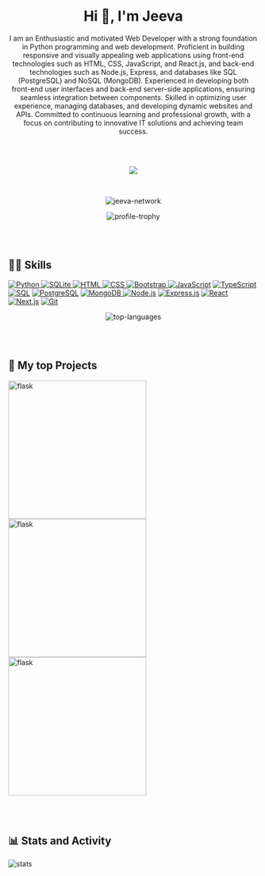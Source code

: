 <h1 align="center">Hi 👋, I'm Jeeva</h1>
<p align="center">I am an Enthusiastic and motivated Web Developer with a strong foundation in Python
programming and web development. Proficient in building responsive and visually appealing web applications using front-end technologies such as HTML, CSS, JavaScript,
and React.js, and back-end technologies such as Node.js, Express, and databases like
SQL (PostgreSQL) and NoSQL (MongoDB). Experienced in developing both front-end
user interfaces and back-end server-side applications, ensuring seamless integration
between components. Skilled in optimizing user experience, managing databases, and
developing dynamic websites and APIs. Committed to continuous learning and professional growth, with a focus on contributing to innovative IT solutions and achieving
team success.</p> 
<br><br>

<p align="center"> <a href="https://www.linkedin.com/in/jeeva-network" rel="nofollow"><img src="https://camo.githubusercontent.com/f8766983cc52e0daa6a3809fbe12f597e60479f3cd1c89e2002eb55d9cb8c9d7/68747470733a2f2f696d672e736869656c64732e696f2f62616467652f2d4c696e6b6564496e2d3030373742353f7374796c653d666f722d7468652d6261646765266c6f676f3d4c696e6b6564696e266c6f676f436f6c6f723d7768697465" data-canonical-src="https://img.shields.io/badge/-LinkedIn-0077B5?style=for-the-badge&amp;logo=Linkedin&amp;logoColor=white" style="max-width: 100%;"></a></p>
<br>
<p align="center"> <img src="https://komarev.com/ghpvc/?username=jeeva-network&label=Profile%20views&color=0e75b6&style=flat" alt="jeeva-network" /> </p>

<!-- <a href="https://github.com/ryo-ma/github-profile-trophy"></a> -->

<p align="center"> <img src="https://github-profile-trophy.vercel.app/?username=jeeva-network" alt="profile-trophy" /> </p><br><br>

<h2 class="heading-element" dir="auto">👨‍💻 Skills</h2>
<!-- Python -->
<p><a href="#"> <img alt="Python" src="https://camo.githubusercontent.com/ddedf47a50a905d06f462a69ff3cd8bf48272d6d344bf19b8a5608daad0e6692/68747470733a2f2f696d672e736869656c64732e696f2f62616467652f507974686f6e2d3134333534432e7376673f6c6f676f3d707974686f6e266c6f676f436f6c6f723d7768697465" data-canonical-src="https://img.shields.io/badge/Python-14354C.svg?logo=python&amp;logoColor=white" style="max-width: 100%;"> </a>
<!-- SQLite -->
<a href="#"> <img alt="SQLite" src="https://camo.githubusercontent.com/2192aa8c426b4e823f0b31837f0a2867560d049982e2bae44db5d5a765f73bff/68747470733a2f2f696d672e736869656c64732e696f2f62616467652f53514c6974652d3037343035652e7376673f6c6f676f3d73716c697465266c6f676f436f6c6f723d7768697465" data-canonical-src="https://img.shields.io/badge/SQLite-07405e.svg?logo=sqlite&amp;logoColor=white" style="max-width: 100%;"> </a> 
<!-- Html -->
<a href="#"> <img alt="HTML" src="https://camo.githubusercontent.com/d6efe8554e9d9e98ef68344b794a8aa5632e18c44e4b57cea490ac2ce0ba9471/68747470733a2f2f696d672e736869656c64732e696f2f62616467652f48544d4c2d4533344632362e7376673f6c6f676f3d68746d6c35266c6f676f436f6c6f723d7768697465" data-canonical-src="https://img.shields.io/badge/HTML-E34F26.svg?logo=html5&amp;logoColor=white" style="max-width: 100%;"> </a> 
<!-- Css -->
<a href="#"> <img alt="CSS" src="https://camo.githubusercontent.com/bfc16d4ca4ce30d08e55c0db6d978acda194c986b248807ce7463c6f5f46e6fb/68747470733a2f2f696d672e736869656c64732e696f2f62616467652f4353532d3135373242362e7376673f6c6f676f3d63737333266c6f676f436f6c6f723d7768697465" data-canonical-src="https://img.shields.io/badge/CSS-1572B6.svg?logo=css3&amp;logoColor=white" style="max-width: 100%;"> </a> 
<!-- Bootstrap -->
<a href="#"> <img alt="Bootstrap" src="https://camo.githubusercontent.com/04f47e7516874e82bb1fbbaa10e3202bd8f2522d71f90334a1aa1d70f5bec7f4/68747470733a2f2f696d672e736869656c64732e696f2f62616467652f426f6f7473747261702d3739353242332e7376673f6c6f676f3d626f6f747374726170266c6f676f436f6c6f723d7768697465" data-canonical-src="https://img.shields.io/badge/Bootstrap-7952B3.svg?logo=bootstrap&amp;logoColor=white" style="max-width: 100%;"> </a> 
<!-- Javascript -->
<a href="#"><img alt="JavaScript" src="https://camo.githubusercontent.com/277d160259bb1a95090c8eb93da0c97eb034b13fea899d17f4d1dbee22c766e9/68747470733a2f2f696d672e736869656c64732e696f2f62616467652f4a6176615363726970742d4637444631452e7376673f6c6f676f3d6a617661736372697074266c6f676f436f6c6f723d626c61636b" data-canonical-src="https://img.shields.io/badge/JavaScript-F7DF1E.svg?logo=javascript&amp;logoColor=black" style="max-width: 100%;"></a>
<!-- Typescript -->
<a href="#"><img alt="TypeScript" src="https://camo.githubusercontent.com/a15c826b2856f0096f47fd50ab2b6ac956555e0120bdc9c63d1208ed541476e4/68747470733a2f2f696d672e736869656c64732e696f2f62616467652f547970655363726970742d3030374143432e7376673f6c6f676f3d74797065736372697074266c6f676f436f6c6f723d7768697465" data-canonical-src="https://img.shields.io/badge/TypeScript-007ACC.svg?logo=typescript&amp;logoColor=white" style="max-width: 100%;"></a>
<!-- Sql -->
<a href="#"><img alt="SQL" src="https://camo.githubusercontent.com/24ae24700452e4ef07bcd3dd4319a59f94d5fde68e6294686c5bab5937393330/68747470733a2f2f637573746f6d2d69636f6e2d6261646765732e64656d6f6c61622e636f6d2f62616467652f53514c2d3032354538432e7376673f6c6f676f3d6461746162617365266c6f676f436f6c6f723d7768697465" data-canonical-src="https://custom-icon-badges.demolab.com/badge/SQL-025E8C.svg?logo=database&amp;logoColor=white" style="max-width: 100%;"></a>
<!-- Postgresql -->
<a href="#"><img alt="PostgreSQL" src="https://camo.githubusercontent.com/9134018ea4e852a9f2a1b638f434b3a98d0eb408e168287d0bcaf117411a9db4/68747470733a2f2f696d672e736869656c64732e696f2f62616467652f506f737467726553514c2d3331363139322e7376673f6c6f676f3d706f737467726573716c266c6f676f436f6c6f723d7768697465" data-canonical-src="https://img.shields.io/badge/PostgreSQL-316192.svg?logo=postgresql&amp;logoColor=white" style="max-width: 100%;"></a>
<!-- Mongodb -->
<a href="#"> <img alt="MongoDB" src="https://camo.githubusercontent.com/c931ed220b04f83950e9774a758a335f2ca7366d45d4eb9df59ff30a5983142d/68747470733a2f2f696d672e736869656c64732e696f2f62616467652f4d6f6e676f44422d3465613934622e7376673f6c6f676f3d6d6f6e676f6462266c6f676f436f6c6f723d7768697465" data-canonical-src="https://img.shields.io/badge/MongoDB-4ea94b.svg?logo=mongodb&amp;logoColor=white" style="max-width: 100%;"> </a> 
<!-- Node js -->
<a href="#"><img alt="Node.js" src="https://camo.githubusercontent.com/006bf8de8dc6177db95ea350ef7f348ac94c72fe8aa7e34113ada1e358bcc64d/68747470733a2f2f696d672e736869656c64732e696f2f62616467652f4e6f64652e6a732d3433383533442e7376673f6c6f676f3d6e6f64652e6a73266c6f676f436f6c6f723d7768697465" data-canonical-src="https://img.shields.io/badge/Node.js-43853D.svg?logo=node.js&amp;logoColor=white" style="max-width: 100%;"></a> 
<!-- Express js -->
<a href="#"><img alt="Express.js" src="https://camo.githubusercontent.com/adb9e355ced9facd41f35d3e0319689694b3637fb95b6ccce029cd628f2dc2c8/68747470733a2f2f696d672e736869656c64732e696f2f62616467652f457870726573732e6a732d3430346435392e7376673f6c6f676f3d65787072657373266c6f676f436f6c6f723d7768697465" data-canonical-src="https://img.shields.io/badge/Express.js-404d59.svg?logo=express&amp;logoColor=white" style="max-width: 100%;"></a>
<!-- React js -->
<a href="#"> <img alt="React" src="https://camo.githubusercontent.com/0554678f6499c9c75037174080bced94cea7532f4bcac00fe8e24763b3165bb7/68747470733a2f2f696d672e736869656c64732e696f2f62616467652f52656163742d3230323332612e7376673f6c6f676f3d7265616374266c6f676f436f6c6f723d253233363144414642" data-canonical-src="https://img.shields.io/badge/React-20232a.svg?logo=react&amp;logoColor=%2361DAFB" style="max-width: 100%;"> </a> 
<!-- Next js -->
<a href="#"><img src="https://camo.githubusercontent.com/535f62a0dc9f470ed8b30275081be217e958a74fbe01b5acace171be399dec5e/68747470733a2f2f696d672e736869656c64732e696f2f62616467652f2d4e6578742e6a732d3035313232413f7374796c653d666f722d7468652d6261646765266c6f676f3d6e6578742e6a73" alt="Next.js" data-canonical-src="https://img.shields.io/badge/-Next.js-05122A?style=for-the-badge&amp;logo=next.js" style="max-width: 100%;"></a>
<!-- linux -->
<!-- <a href="https://www.linux.org/" target="_blank" rel="noreferrer"> <img src="https://raw.githubusercontent.com/devicons/devicon/master/icons/linux/linux-original.svg" alt="linux" width="40" height="40"/> </a> -->
<!-- Git -->
<a href="#"><img alt="Git" src="https://camo.githubusercontent.com/0f8c911518d16c2430daeb2310bc7ed83e287092e34882ee65adbaef3e16d0a2/68747470733a2f2f696d672e736869656c64732e696f2f62616467652f4769742d4630353033332e7376673f6c6f676f3d676974266c6f676f436f6c6f723d7768697465" data-canonical-src="https://img.shields.io/badge/Git-F05033.svg?logo=git&amp;logoColor=white" style="max-width: 100%;"></a>
</p>

<p align="center"><img src="https://github-readme-stats.vercel.app/api/top-langs?username=jeeva-network&show_icons=true&locale=en&layout=compact" alt="top-languages" /> </p><br><br>

<h2>📕 My top Projects</h2>
<p align="left" dir=auto>
<!-- Disney-Clone -->
<a href="https://github.com/jeeva-network/Disney-Clone"><img width="278" src="https://denvercoder1-github-readme-stats.vercel.app/api/pin/?username=jeeva-network&repo=Disney-Clone&theme=react&bg_color=1F222E&title_color=F85D7F&hide_border=true&icon_color=F8D866&show_icons=false&show_description=false" alt="flask" data-canonical-src="https://denvercoder1-github-readme-stats.vercel.app/api/pin/?username=jeeva-network&repo=Disney-Clone&theme=react&bg_color=1F222E&title_color=F85D7F&hide_border=true&icon_color=F8D866&show_icons=false&show_description=false" style="max-width: 100%;"></a>
<!-- To-Do List -->
<a href="https://github.com/jeeva-network/Simple-ToDoList-using-React"><img width="278" src="https://denvercoder1-github-readme-stats.vercel.app/api/pin/?username=jeeva-network&repo=Simple-ToDoList-using-React&theme=react&bg_color=1F222E&title_color=F85D7F&hide_border=true&icon_color=F8D866&show_icons=false&show_description=false" alt="flask" data-canonical-src="https://denvercoder1-github-readme-stats.vercel.app/api/pin/?username=jeeva-network&repo=Simple-ToDoList-using-React&theme=react&bg_color=1F222E&title_color=F85D7F&hide_border=true&icon_color=F8D866&show_icons=false&show_description=false" style="max-width: 100%;"></a>
<!-- Mark Automation System -->
<a href="https://github.com/jeeva-network/Mark-Automation-System"><img width="278" src="https://denvercoder1-github-readme-stats.vercel.app/api/pin/?username=jeeva-network&repo=Mark-Automation-System&theme=react&bg_color=1F222E&title_color=F85D7F&hide_border=true&icon_color=F8D866&show_icons=false&show_description=false" alt="flask" data-canonical-src="https://denvercoder1-github-readme-stats.vercel.app/api/pin/?username=jeeva-network&repo=Mark-Automation-System&theme=react&bg_color=1F222E&title_color=F85D7F&hide_border=true&icon_color=F8D866&show_icons=false&show_description=false" style="max-width: 100%;"></a>
</p><br><br>

<h2>📊 Stats and Activity</h2>

<p align="left" dir="auto">
<a><img src="https://github-readme-stats.vercel.app/api?username=jeeva-network&show_icons=true&locale=en" alt="stats"/></a>
</p>
